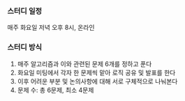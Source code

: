 ### 스터디 일정
매주 화요일 저녁 오후 8시, 온라인 

### 스터디 방식

1. 매주 알고리즘과 이와 관련된 문제 6개를 정하고 푼다 <br/>
2. 화요일 미팅에서 각자 한 문제씩 맡아 로직 공유 및 발표를 한다 
3. 이후 어려운 부분 및 논의사항에 대해 서로 구체적으로 나눠본다
4. 문제 수: 총 6문제, 최소 4문제
